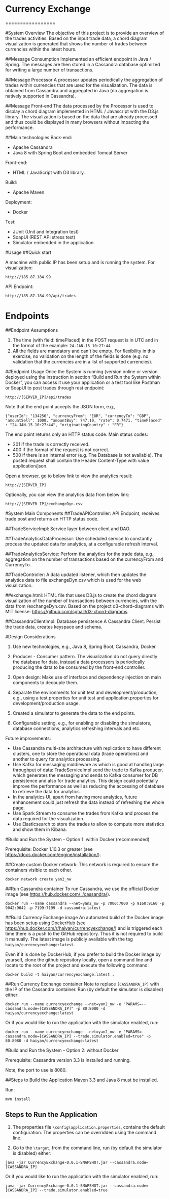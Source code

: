 # Currency Exchange 
=================

#System Overview
The objective of this project is to provide an overview of the trades activities. Based on the input trade data, a chord diagram visualization is generated that shows the number of trades between currencies within the latest hours.

##Message Consumption
Implemented an efficient endpoint in Java / Spring. The messages are then stored in a Cassandra database optimized for writing a large number of transactions.

##Message Processor
A processor updates periodically the aggregation of trades within currencies that are used for the visualization. The data is obtained from Cassandra and aggregated in Java (no aggregation is natively supported in Cassandra).

##Message Front-end
The data processed by the Processor is used to display a chord diagram implemented in HTML / Javascript with the D3.js library. The visualization is based on the data that are already processed and thus could be displayed in many browsers without impacting the performance.


##Main technologies
Back-end:
* Apache Cassandra
* Java 8 with Spring Boot and embedded Tomcat Server

Front-end:
* HTML / JavaScript with D3 library.

Build:
* Apache Maven

Deployment:
* Docker

Test:
* JUnit (Unit and Integration test)
* SoapUI (REST API stress test)
* Simulator embedded in the application.

#Usage
##Quick start

A machine with public IP has been setup and is running the system.
For visualization:
```
http://185.87.184.99
```

API Endpoint:
```
http://185.87.184.99/api/trades
```
# Endpoints

##Endpoint Assumptions
1. The time (with field: timePlaced) in the POST request is in UTC and in the format of the example: ```24-JAN-15 10:27:44```
2. All the fields are mandatory and can't be empty. For flexibility in this exercise, no validation on the length of the fields is done (e.g. no validation that the currencies are in a list of supported currencies).

##Endpoint Usage
Once the System is running (version online or version deployed using the instruction in section “Build and Run the System within Docker”, you can access it use your application or a test tool like Postman or SoapUI to post trades through rest endpoint: 
```
http://[SERVER_IP]/api/trades
```
Note that the end point accepts the JSON form, e.g.,
```
{"userId": "134256", "currencyFrom": "EUR", "currencyTo": "GBP", "amountSell": 1000, "amountBuy": 747.10, "rate": 0.7471, "timePlaced" : "24-JAN-15 10:27:44", "originatingCountry" : "FR"}
```
The end point returns only an HTTP status code. Main status codes:
  * 201 if the trade is correctly received.
  * 400 if the format of the request is not correct.
  * 500 if there is an internal error (e.g. The Database is not available).
The posted request shall contain the Header Content-Type with value application/json.


Open a browser, go to below link to view the analytics result:
```
http://[SERVER_IP]
```

Optionally, you can view the analytics data from below link:
```
http://[SERVER_IP]/exchangeDyn.csv
```


#System Main Components
##TradeAPIController: 
API Endpoint, receives trade post and returns an HTTP status code. 
  
##TradeServiceImpl:
Service layer between client and DAO. 

##TradeAnalyticsDataProcessor: 
Use scheduled service to constantly process the updated data for analytics, at a configurable refresh interval.

##TradeAnalyticsService: 
Perform the analytics for the trade data, e.g., aggregation on the number of transactions based on the currencyFrom and CurrencyTo.

##TradeController: 
A data updated listener, which then updates the analytics data to file exchangeDyn.csv which is used for the web visualization.

##exchange.html: 
HTML file that uses D3.js to create the chord diagram visualization of the number of transactions between currencies, with the data from /exchangeDyn.csv.
Based on the project d3-chord-diagrams with MIT license: https://github.com/sghall/d3-chord-diagrams.

##CassandraClientImpl: Database persistence
A Cassandra Client. Persist the trade data, creates keyspace and schema.


#Design Considerations
1. Use new technologies, e.g., Java 8, Spring Boot, Cassandra, Docker. 
2. Producer - Consumer pattern. The visualization do not query directly the database for data, instead a data processors is periodically producing the data to be consumed by the front-end controller. 
3. Open design: Make use of interface and dependency injection on main components to decouple them.
    
4. Separate the environments for unit test and development/production, e.g., using a test.properties for unit test and application.properties for development/production usage.

5. Created a simulator to generate the data to the end points.

6. Configurable setting, e.g., for enabling or disabling the simulators, database connections, analytics refreshing intervals and etc.

Future improvements:
* Use Cassandra multi-site architecture with replication to have different clusters, one to store the operational data (trade operations) and another to query for analytics processing.
* Use Kafka for messaging middleware as which is good at handling large throughput of data: TradeServiceImpl send the trade to Kafka producer, which generates the messaging and sends to Kafka consumer for DB persistence and also for trade analytics. This design could potentially improve the performance as well as reducing the accessing of database to retrieve the data for analytics.
* In the analytics UI, apart from having more analytics, future enhancement could just refresh the data instead of refreshing the whole page.
* Use Spark Stream to consume the trades from Kafka and process the data required for the visualization.
* Use Elasticsearch to store the trades to allow to compute more statistics and show them in Kibana.




#Build and Run the System - Option 1: within Docker (recommended)

Prerequisite: Docker 1.10.3 or greater (see https://docs.docker.com/engine/installation/).

##Create custom Docker network:
This network is required to ensure the containers visible to each other.

```
docker network create yan2_nw
```

##Run Cassandra container
To run Cassandra, we use the official Docker image (see https://hub.docker.com/_/cassandra/).

```
docker run --name cassandra --net=yan2_nw -p 7000:7000 -p 9160:9160 -p 9042:9042 -p 7199:7199 -d cassandra:latest
```

##Build Currency Exchange image
An automated build of the Docker image has been setup using DockerHub (see https://hub.docker.com/r/haiyan/currencyexchange/) and is triggered each time there is a push to the GitHub repository. Thus it is not required to build it manually. The latest image is publicly available with the tag ```haiyan/currencyexchange:latest```.

Even if it is done by DockerHub, if you prefer to build the Docker image by yourself, clone the github repository locally, open a command line and locate to the root of the project and execute the following command:
```
docker build -t haiyan/currencyexchange:latest .
```

##Run Currency Exchange container
Note to replace ```[CASSANDRA_IP]``` with the IP of the Cassandra container.
Run (by default the simulator is disabled) either:
```
docker run --name currencyexchange --net=yan2_nw -e "PARAMS=--cassandra.node=[CASSANDRA_IP]" -p 80:8080 -d haiyan/currencyexchange:latest
```
Or if you would like to run the application with the simulator enabled, run:
```
docker run --name currencyexchange --net=yan2_nw -e "PARAMS=--cassandra.node=[CASSANDRA_IP] --trade.simulator.enabled=true" -p 80:8080 -d haiyan/currencyexchange:latest
```


#Build and Run the System - Option 2: without Docker

Prerequisite: Cassandra version 3.3 is installed and running.

Note, the port to use is 8080.

##Steps to Build the Application
Maven 3.3 and Java 8 must be installed.

Run:
```
mvn install
```

## Steps to Run the Application

1. The properties file ```\config\application.properties```, contains the default configuration. The properties can be overridden using the command line.

2. Go to the ```\target```, from the command line, run (by default the simulator is disabled) either:
```
java -jar CurrencyExchange-0.0.1-SNAPSHOT.jar --cassandra.node=[CASSANDRA_IP]
```
Or if you would like to run the application with the simulator enabled, run:
```
java -jar CurrencyExchange-0.0.1-SNAPSHOT.jar --cassandra.node=[CASSANDRA_IP] --trade.simulator.enabled=true
```



